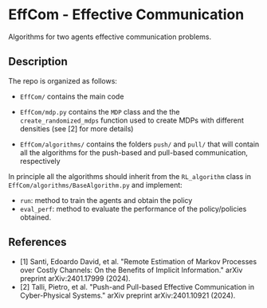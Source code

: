 # EffCom - Effective Communication
Algorithms for two agents effective communication problems. 

## Description
The repo is organized as follows:
- `EffCom/` contains the main code

- `EffCom/mdp.py` contains the `MDP` class and the the `create_randomized_mdps` function used to create MDPs with different densities (see [2] for more details)

- `EffCom/algorithms/` contains the folders `push/` and `pull/` that will contain all the algorithms for the push-based and pull-based communication, respectively

In principle all the algorithms should inherit from the `RL_algorithm` class in `EffCom/algorithms/BaseAlgorithm.py` and implement: 
- `run`: method to train the agents and obtain the policy
- `eval_perf`: method to evaluate the performance of the policy/policies obtained. 

## References
- [1] Santi, Edoardo David, et al. "Remote Estimation of Markov Processes over Costly Channels: On the Benefits of Implicit Information." arXiv preprint arXiv:2401.17999 (2024).
- [2] Talli, Pietro, et al. "Push-and Pull-based Effective Communication in Cyber-Physical Systems." arXiv preprint arXiv:2401.10921 (2024).